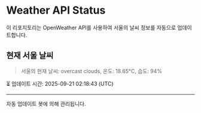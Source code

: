 
# Weather API Status

이 리포지토리는 OpenWeather API를 사용하여 서울의 날씨 정보를 자동으로 업데이트합니다.

## 현재 서울 날씨
> 서울의 현재 날씨: overcast clouds, 온도: 18.65°C, 습도: 94%

⏳ 업데이트 시간: 2025-09-21 02:18:43 (UTC)

---
자동 업데이트 봇에 의해 관리됩니다.
